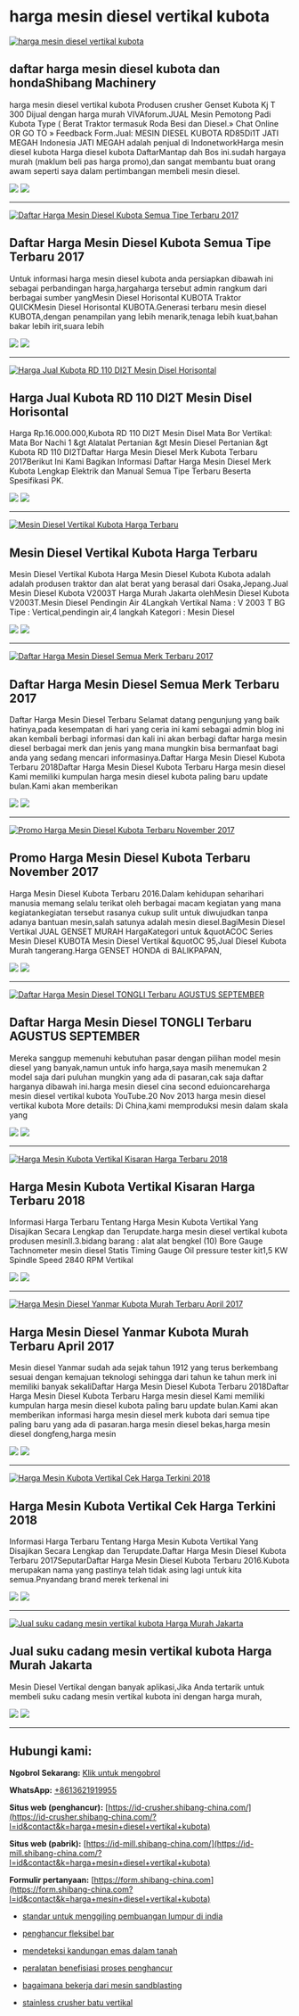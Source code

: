 # harga mesin diesel vertikal kubota

<a href="https://swt.shibang-china.com/?l=id&img&k=harga+mesin+diesel+vertikal+kubota" target="_blank">![harga mesin diesel vertikal kubota](http://static.shibang-china.com/all-800x300/1486.jpg)</a>

## daftar harga mesin diesel kubota dan hondaShibang Machinery
harga mesin diesel vertikal kubota Produsen crusher Genset Kubota Kj T 300 Dijual dengan harga murah VIVAforum.JUAL Mesin Pemotong Padi Kubota Type ( Berat Traktor termasuk Roda Besi dan Diesel.» Chat Online OR GO TO » Feedback Form.Jual: MESIN DIESEL KUBOTA RD85Di1T JATI MEGAH Indonesia JATI MEGAH adalah penjual di IndonetworkHarga mesin diesel kubota Harga diesel kubota DaftarMantap dah Bos ini.sudah hargaya murah (maklum beli pas harga promo),dan sangat membantu buat orang awam seperti saya dalam pertimbangan membeli mesin diesel.


<a href="https://whatsapp.shibangsoft.com/WhatsApp.php" target="_blank" title="WhatsApp">![](http://static.shibang-china.com/icon/whatsapp.png)</a> <a href="https://swt.shibang-china.com/?l=id&icon&k=harga+mesin+diesel+vertikal+kubota" target="_blank">![](http://static.shibang-china.com/icon/chat-id.png)</a>

---

<a href="https://swt.shibang-china.com/?l=id&img&k=harga+mesin+diesel+vertikal+kubota" target="_blank">![Daftar Harga Mesin Diesel Kubota Semua Tipe Terbaru 2017](http://static.shibang-china.com/all-800x300/919.jpg)</a>

## Daftar Harga Mesin Diesel Kubota Semua Tipe Terbaru 2017
Untuk informasi harga mesin diesel kubota anda persiapkan dibawah ini sebagai perbandingan harga,hargaharga tersebut admin rangkum dari berbagai sumber yangMesin Diesel Horisontal KUBOTA Traktor QUICKMesin Diesel Horisontal KUBOTA.Generasi terbaru mesin diesel KUBOTA,dengan penampilan yang lebih menarik,tenaga lebih kuat,bahan bakar lebih irit,suara lebih


<a href="https://whatsapp.shibangsoft.com/WhatsApp.php" target="_blank" title="WhatsApp">![](http://static.shibang-china.com/icon/whatsapp.png)</a> <a href="https://swt.shibang-china.com/?l=id&icon&k=harga+mesin+diesel+vertikal+kubota" target="_blank">![](http://static.shibang-china.com/icon/chat-id.png)</a>

---

<a href="https://swt.shibang-china.com/?l=id&img&k=harga+mesin+diesel+vertikal+kubota" target="_blank">![Harga Jual Kubota RD 110 DI2T Mesin Disel Horisontal](http://static.shibang-china.com/all-800x300/1170.jpg)</a>

## Harga Jual Kubota RD 110 DI2T Mesin Disel Horisontal
Harga Rp.16.000.000,Kubota RD 110 DI2T Mesin Disel Mata Bor Vertikal: Mata Bor Nachi 1 &gt Alatalat Pertanian &gt Mesin Diesel Pertanian &gt Kubota RD 110 DI2TDaftar Harga Mesin Diesel Merk Kubota Terbaru 2017Berikut Ini Kami Bagikan Informasi Daftar Harga Mesin Diesel Merk Kubota Lengkap Elektrik dan Manual Semua Tipe Terbaru Beserta Spesifikasi PK.


<a href="https://whatsapp.shibangsoft.com/WhatsApp.php" target="_blank" title="WhatsApp">![](http://static.shibang-china.com/icon/whatsapp.png)</a> <a href="https://swt.shibang-china.com/?l=id&icon&k=harga+mesin+diesel+vertikal+kubota" target="_blank">![](http://static.shibang-china.com/icon/chat-id.png)</a>

---

<a href="https://swt.shibang-china.com/?l=id&img&k=harga+mesin+diesel+vertikal+kubota" target="_blank">![Mesin Diesel Vertikal Kubota Harga Terbaru](http://static.shibang-china.com/all-800x300/389.jpg)</a>

## Mesin Diesel Vertikal Kubota Harga Terbaru
Mesin Diesel Vertikal Kubota Harga Mesin Diesel Kubota Kubota adalah adalah produsen traktor dan alat berat yang berasal dari Osaka,Jepang.Jual Mesin Diesel Kubota V2003T Harga Murah Jakarta olehMesin Diesel Kubota V2003T.Mesin Diesel Pendingin Air 4Langkah Vertikal Nama : V 2003 T BG Tipe : Vertical,pendingin air,4 langkah Kategori : Mesin Diesel


<a href="https://whatsapp.shibangsoft.com/WhatsApp.php" target="_blank" title="WhatsApp">![](http://static.shibang-china.com/icon/whatsapp.png)</a> <a href="https://swt.shibang-china.com/?l=id&icon&k=harga+mesin+diesel+vertikal+kubota" target="_blank">![](http://static.shibang-china.com/icon/chat-id.png)</a>

---

<a href="https://swt.shibang-china.com/?l=id&img&k=harga+mesin+diesel+vertikal+kubota" target="_blank">![Daftar Harga Mesin Diesel Semua Merk Terbaru 2017](http://static.shibang-china.com/all-800x300/955.jpg)</a>

## Daftar Harga Mesin Diesel Semua Merk Terbaru 2017
Daftar Harga Mesin Diesel Terbaru Selamat datang pengunjung yang baik hatinya,pada kesempatan di hari yang ceria ini kami sebagai admin blog ini akan kembali berbagi informasi dan kali ini akan berbagi daftar harga mesin diesel berbagai merk dan jenis yang mana mungkin bisa bermanfaat bagi anda yang sedang mencari informasinya.Daftar Harga Mesin Diesel Kubota Terbaru 2018Daftar Harga Mesin Diesel Kubota Terbaru Harga mesin diesel Kami memiliki kumpulan harga mesin diesel kubota paling baru update bulan.Kami akan memberikan


<a href="https://whatsapp.shibangsoft.com/WhatsApp.php" target="_blank" title="WhatsApp">![](http://static.shibang-china.com/icon/whatsapp.png)</a> <a href="https://swt.shibang-china.com/?l=id&icon&k=harga+mesin+diesel+vertikal+kubota" target="_blank">![](http://static.shibang-china.com/icon/chat-id.png)</a>

---

<a href="https://swt.shibang-china.com/?l=id&img&k=harga+mesin+diesel+vertikal+kubota" target="_blank">![Promo Harga Mesin Diesel Kubota Terbaru November 2017](http://static.shibang-china.com/all-800x300/1517.jpg)</a>

## Promo Harga Mesin Diesel Kubota Terbaru November 2017
Harga Mesin Diesel Kubota Terbaru 2016.Dalam kehidupan seharihari manusia memang selalu terikat oleh berbagai macam kegiatan yang mana kegiatankegiatan tersebut rasanya cukup sulit untuk diwujudkan tanpa adanya bantuan mesin,salah satunya adalah mesin diesel.BagiMesin Diesel Vertikal JUAL GENSET MURAH HargaKategori untuk &quotACOC Series Mesin Diesel KUBOTA Mesin Diesel Vertikal &quotOC 95,Jual Diesel Kubota Murah tangerang.Harga GENSET HONDA di BALIKPAPAN,


<a href="https://whatsapp.shibangsoft.com/WhatsApp.php" target="_blank" title="WhatsApp">![](http://static.shibang-china.com/icon/whatsapp.png)</a> <a href="https://swt.shibang-china.com/?l=id&icon&k=harga+mesin+diesel+vertikal+kubota" target="_blank">![](http://static.shibang-china.com/icon/chat-id.png)</a>

---

<a href="https://swt.shibang-china.com/?l=id&img&k=harga+mesin+diesel+vertikal+kubota" target="_blank">![Daftar Harga Mesin Diesel TONGLI Terbaru AGUSTUS SEPTEMBER](http://static.shibang-china.com/all-800x300/52.jpg)</a>

## Daftar Harga Mesin Diesel TONGLI Terbaru AGUSTUS SEPTEMBER
Mereka sanggup memenuhi kebutuhan pasar dengan pilihan model mesin diesel yang banyak,namun untuk info harga,saya masih menemukan 2 model saja dari puluhan mungkin yang ada di pasaran,cak saja daftar harganya dibawah ini.harga mesin diesel cina second eduioncareharga mesin diesel vertikal kubota YouTube.20 Nov 2013 harga mesin diesel vertikal kubota More details: Di China,kami memproduksi mesin dalam skala yang


<a href="https://whatsapp.shibangsoft.com/WhatsApp.php" target="_blank" title="WhatsApp">![](http://static.shibang-china.com/icon/whatsapp.png)</a> <a href="https://swt.shibang-china.com/?l=id&icon&k=harga+mesin+diesel+vertikal+kubota" target="_blank">![](http://static.shibang-china.com/icon/chat-id.png)</a>

---

<a href="https://swt.shibang-china.com/?l=id&img&k=harga+mesin+diesel+vertikal+kubota" target="_blank">![Harga Mesin Kubota Vertikal Kisaran Harga Terbaru 2018](http://static.shibang-china.com/all-800x300/933.jpg)</a>

## Harga Mesin Kubota Vertikal Kisaran Harga Terbaru 2018
Informasi Harga Terbaru Tentang Harga Mesin Kubota Vertikal Yang Disajikan Secara Lengkap dan Terupdate.harga mesin diesel vertikal kubota produsen mesinII.3.bidang barang : alat alat bengkel (10) Bore Gauge Tachnometer mesin diesel Statis Timing Gauge Oil pressure tester kit1,5 KW Spindle Speed 2840 RPM Vertikal


<a href="https://whatsapp.shibangsoft.com/WhatsApp.php" target="_blank" title="WhatsApp">![](http://static.shibang-china.com/icon/whatsapp.png)</a> <a href="https://swt.shibang-china.com/?l=id&icon&k=harga+mesin+diesel+vertikal+kubota" target="_blank">![](http://static.shibang-china.com/icon/chat-id.png)</a>

---

<a href="https://swt.shibang-china.com/?l=id&img&k=harga+mesin+diesel+vertikal+kubota" target="_blank">![Harga Mesin Diesel Yanmar Kubota Murah Terbaru April 2017](http://static.shibang-china.com/all-800x300/1404.jpg)</a>

## Harga Mesin Diesel Yanmar Kubota Murah Terbaru April 2017
Mesin diesel Yanmar sudah ada sejak tahun 1912 yang terus berkembang sesuai dengan kemajuan teknologi sehingga dari tahun ke tahun merk ini memiliki banyak sekaliDaftar Harga Mesin Diesel Kubota Terbaru 2018Daftar Harga Mesin Diesel Kubota Terbaru Harga mesin diesel Kami memiliki kumpulan harga mesin diesel kubota paling baru update bulan.Kami akan memberikan informasi harga mesin diesel merk kubota dari semua tipe paling baru yang ada di pasaran.harga mesin diesel bekas,harga mesin diesel dongfeng,harga mesin


<a href="https://whatsapp.shibangsoft.com/WhatsApp.php" target="_blank" title="WhatsApp">![](http://static.shibang-china.com/icon/whatsapp.png)</a> <a href="https://swt.shibang-china.com/?l=id&icon&k=harga+mesin+diesel+vertikal+kubota" target="_blank">![](http://static.shibang-china.com/icon/chat-id.png)</a>

---

<a href="https://swt.shibang-china.com/?l=id&img&k=harga+mesin+diesel+vertikal+kubota" target="_blank">![Harga Mesin Kubota Vertikal Cek Harga Terkini 2018](http://static.shibang-china.com/all-800x300/228.jpg)</a>

## Harga Mesin Kubota Vertikal Cek Harga Terkini 2018
Informasi Harga Terbaru Tentang Harga Mesin Kubota Vertikal Yang Disajikan Secara Lengkap dan Terupdate.Daftar Harga Mesin Diesel Kubota Terbaru 2017SeputarDaftar Harga Mesin Diesel Kubota Terbaru 2016.Kubota merupakan nama yang pastinya telah tidak asing lagi untuk kita semua.Pnyandang brand merek terkenal ini


<a href="https://whatsapp.shibangsoft.com/WhatsApp.php" target="_blank" title="WhatsApp">![](http://static.shibang-china.com/icon/whatsapp.png)</a> <a href="https://swt.shibang-china.com/?l=id&icon&k=harga+mesin+diesel+vertikal+kubota" target="_blank">![](http://static.shibang-china.com/icon/chat-id.png)</a>

---

<a href="https://swt.shibang-china.com/?l=id&img&k=harga+mesin+diesel+vertikal+kubota" target="_blank">![Jual suku cadang mesin vertikal kubota Harga Murah Jakarta](http://static.shibang-china.com/all-800x300/536.jpg)</a>

## Jual suku cadang mesin vertikal kubota Harga Murah Jakarta
Mesin Diesel Vertikal dengan banyak aplikasi,Jika Anda tertarik untuk membeli suku cadang mesin vertikal kubota ini dengan harga murah,

<a href="https://whatsapp.shibangsoft.com/WhatsApp.php" target="_blank" title="WhatsApp">![](http://static.shibang-china.com/icon/whatsapp.png)</a> <a href="https://swt.shibang-china.com/?l=id&icon&k=harga+mesin+diesel+vertikal+kubota" target="_blank">![](http://static.shibang-china.com/icon/chat-id.png)</a>

---
## Hubungi kami:

**Ngobrol Sekarang:** [Klik untuk mengobrol](https://swt.shibang-china.com?l=id&contact&k=harga+mesin+diesel+vertikal+kubota)

**WhatsApp:**  [+8613621919955](https://whatsapp.shibangsoft.com/WhatsApp.php)

**Situs web (penghancur):** [https://id-crusher.shibang-china.com/](https://id-crusher.shibang-china.com/?l=id&contact&k=harga+mesin+diesel+vertikal+kubota)

**Situs web (pabrik):** [https://id-mill.shibang-china.com/](https://id-mill.shibang-china.com/?l=id&contact&k=harga+mesin+diesel+vertikal+kubota)

**Formulir pertanyaan:** [https://form.shibang-china.com](https://form.shibang-china.com?l=id&contact&k=harga+mesin+diesel+vertikal+kubota)

* [standar untuk menggiling pembuangan lumpur di india](../21/standar%20untuk%20menggiling%20pembuangan%20lumpur%20di%20india.md)

* [penghancur fleksibel bar](../25/penghancur%20fleksibel%20bar.md)

* [mendeteksi kandungan emas dalam tanah](../25/mendeteksi%20kandungan%20emas%20dalam%20tanah.md)

* [peralatan benefisiasi proses penghancur](../26/peralatan%20benefisiasi%20proses%20penghancur.md)

* [bagaimana bekerja dari mesin sandblasting](../24/bagaimana%20bekerja%20dari%20mesin%20sandblasting.md)

* [stainless crusher batu vertikal](../19/stainless%20crusher%20batu%20vertikal.md)